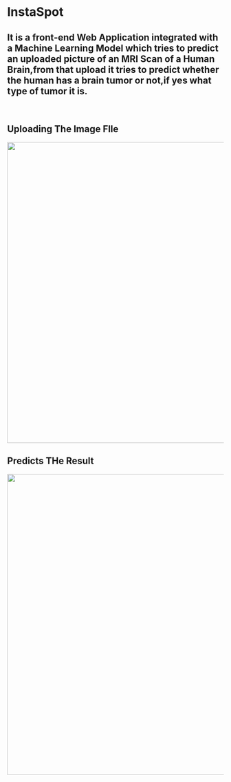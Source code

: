 <h1>InstaSpot</h1>
<h2>It is a front-end Web Application integrated with a Machine Learning Model which tries to predict an uploaded picture of an MRI Scan of a Human Brain,from that upload it tries to predict whether the human has a brain tumor or not,if yes what type of tumor it is.</h2>
<br>
<h2>Uploading The Image FIle</h2>
<img width=700 src='https://github.com/DineshK1910/InstaSpot/assets/68123217/44d4b506-3b63-4143-8f33-ee3d7c531d46'>
<br>
<h2>Predicts THe Result</h2>
<img width=700 src='https://github.com/DineshK1910/InstaSpot/assets/68123217/5f2ba9c0-9330-4753-af3b-923bd09d363a'>
